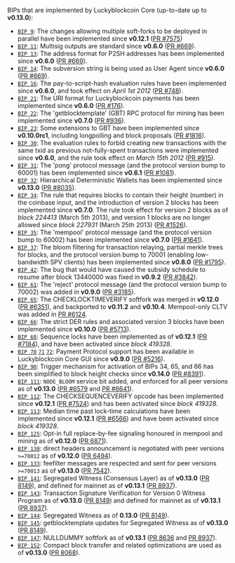BIPs that are implemented by Luckyblockcoin Core (up-to-date up to **v0.13.0**):

* [`BIP 9`](https://github.com/luckyblockcoin/bips/blob/master/bip-0009.mediawiki): The changes allowing multiple soft-forks to be deployed in parallel have been implemented since **v0.12.1**  ([PR #7575](https://github.com/luckyblockcoin/luckyblockcoin/pull/7575))
* [`BIP 11`](https://github.com/luckyblockcoin/bips/blob/master/bip-0011.mediawiki): Multisig outputs are standard since **v0.6.0** ([PR #669](https://github.com/luckyblockcoin/luckyblockcoin/pull/669)).
* [`BIP 13`](https://github.com/luckyblockcoin/bips/blob/master/bip-0013.mediawiki): The address format for P2SH addresses has been implemented since **v0.6.0** ([PR #669](https://github.com/luckyblockcoin/luckyblockcoin/pull/669)).
* [`BIP 14`](https://github.com/luckyblockcoin/bips/blob/master/bip-0014.mediawiki): The subversion string is being used as User Agent since **v0.6.0** ([PR #669](https://github.com/luckyblockcoin/luckyblockcoin/pull/669)).
* [`BIP 16`](https://github.com/luckyblockcoin/bips/blob/master/bip-0016.mediawiki): The pay-to-script-hash evaluation rules have been implemented since **v0.6.0**, and took effect on *April 1st 2012* ([PR #748](https://github.com/luckyblockcoin/luckyblockcoin/pull/748)).
* [`BIP 21`](https://github.com/luckyblockcoin/bips/blob/master/bip-0021.mediawiki): The URI format for Luckyblockcoin payments has been implemented since **v0.6.0** ([PR #176](https://github.com/luckyblockcoin/luckyblockcoin/pull/176)).
* [`BIP 22`](https://github.com/luckyblockcoin/bips/blob/master/bip-0022.mediawiki): The 'getblocktemplate' (GBT) RPC protocol for mining has been implemented since **v0.7.0** ([PR #936](https://github.com/luckyblockcoin/luckyblockcoin/pull/936)).
* [`BIP 23`](https://github.com/luckyblockcoin/bips/blob/master/bip-0023.mediawiki): Some extensions to GBT have been implemented since **v0.10.0rc1**, including longpolling and block proposals ([PR #1816](https://github.com/luckyblockcoin/luckyblockcoin/pull/1816)).
* [`BIP 30`](https://github.com/luckyblockcoin/bips/blob/master/bip-0030.mediawiki): The evaluation rules to forbid creating new transactions with the same txid as previous not-fully-spent transactions were implemented since **v0.6.0**, and the rule took effect on *March 15th 2012* ([PR #915](https://github.com/luckyblockcoin/luckyblockcoin/pull/915)).
* [`BIP 31`](https://github.com/luckyblockcoin/bips/blob/master/bip-0031.mediawiki): The 'pong' protocol message (and the protocol version bump to 60001) has been implemented since **v0.6.1** ([PR #1081](https://github.com/luckyblockcoin/luckyblockcoin/pull/1081)).
* [`BIP 32`](https://github.com/luckyblockcoin/bips/blob/master/bip-0032.mediawiki): Hierarchical Deterministic Wallets has been implemented since **v0.13.0** ([PR #8035](https://github.com/luckyblockcoin/luckyblockcoin/pull/8035)).
* [`BIP 34`](https://github.com/luckyblockcoin/bips/blob/master/bip-0034.mediawiki): The rule that requires blocks to contain their height (number) in the coinbase input, and the introduction of version 2 blocks has been implemented since **v0.7.0**. The rule took effect for version 2 blocks as of *block 224413* (March 5th 2013), and version 1 blocks are no longer allowed since *block 227931* (March 25th 2013) ([PR #1526](https://github.com/luckyblockcoin/luckyblockcoin/pull/1526)).
* [`BIP 35`](https://github.com/luckyblockcoin/bips/blob/master/bip-0035.mediawiki): The 'mempool' protocol message (and the protocol version bump to 60002) has been implemented since **v0.7.0** ([PR #1641](https://github.com/luckyblockcoin/luckyblockcoin/pull/1641)).
* [`BIP 37`](https://github.com/luckyblockcoin/bips/blob/master/bip-0037.mediawiki): The bloom filtering for transaction relaying, partial merkle trees for blocks, and the protocol version bump to 70001 (enabling low-bandwidth SPV clients) has been implemented since **v0.8.0** ([PR #1795](https://github.com/luckyblockcoin/luckyblockcoin/pull/1795)).
* [`BIP 42`](https://github.com/luckyblockcoin/bips/blob/master/bip-0042.mediawiki): The bug that would have caused the subsidy schedule to resume after block 13440000 was fixed in **v0.9.2** ([PR #3842](https://github.com/luckyblockcoin/luckyblockcoin/pull/3842)).
* [`BIP 61`](https://github.com/luckyblockcoin/bips/blob/master/bip-0061.mediawiki): The 'reject' protocol message (and the protocol version bump to 70002) was added in **v0.9.0** ([PR #3185](https://github.com/luckyblockcoin/luckyblockcoin/pull/3185)).
* [`BIP 65`](https://github.com/luckyblockcoin/bips/blob/master/bip-0065.mediawiki): The CHECKLOCKTIMEVERIFY softfork was merged in **v0.12.0** ([PR #6351](https://github.com/luckyblockcoin/luckyblockcoin/pull/6351)), and backported to **v0.11.2** and **v0.10.4**. Mempool-only CLTV was added in [PR #6124](https://github.com/luckyblockcoin/luckyblockcoin/pull/6124).
* [`BIP 66`](https://github.com/luckyblockcoin/bips/blob/master/bip-0066.mediawiki): The strict DER rules and associated version 3 blocks have been implemented since **v0.10.0** ([PR #5713](https://github.com/luckyblockcoin/luckyblockcoin/pull/5713)).
* [`BIP 68`](https://github.com/luckyblockcoin/bips/blob/master/bip-0068.mediawiki): Sequence locks have been implemented as of **v0.12.1**  ([PR #7184](https://github.com/luckyblockcoin/luckyblockcoin/pull/7184)), and have been activated since *block 419328*.
* [`BIP 70`](https://github.com/luckyblockcoin/bips/blob/master/bip-0070.mediawiki) [`71`](https://github.com/luckyblockcoin/bips/blob/master/bip-0071.mediawiki) [`72`](https://github.com/luckyblockcoin/bips/blob/master/bip-0072.mediawiki): Payment Protocol support has been available in Luckyblockcoin Core GUI since **v0.9.0** ([PR #5216](https://github.com/luckyblockcoin/luckyblockcoin/pull/5216)).
* [`BIP 90`](https://github.com/luckyblockcoin/bips/blob/master/bip-0090.mediawiki): Trigger mechanism for activation of BIPs 34, 65, and 66 has been simplified to block height checks since **v0.14.0** ([PR #8391](https://github.com/luckyblockcoin/luckyblockcoin/pull/8391)).
* [`BIP 111`](https://github.com/luckyblockcoin/bips/blob/master/bip-0111.mediawiki): `NODE_BLOOM` service bit added, and enforced for all peer versions as of **v0.13.0** ([PR #6579](https://github.com/luckyblockcoin/luckyblockcoin/pull/6579) and [PR #6641](https://github.com/luckyblockcoin/luckyblockcoin/pull/6641)).
* [`BIP 112`](https://github.com/luckyblockcoin/bips/blob/master/bip-0112.mediawiki): The CHECKSEQUENCEVERIFY opcode has been implemented since **v0.12.1** ([PR #7524](https://github.com/luckyblockcoin/luckyblockcoin/pull/7524)) and has been activated since *block 419328*.
* [`BIP 113`](https://github.com/luckyblockcoin/bips/blob/master/bip-0113.mediawiki): Median time past lock-time calculations have been implemented since **v0.12.1** ([PR #6566](https://github.com/luckyblockcoin/luckyblockcoin/pull/6566)) and have been activated since *block 419328*.
* [`BIP 125`](https://github.com/luckyblockcoin/bips/blob/master/bip-0125.mediawiki): Opt-in full replace-by-fee signaling honoured in mempool and mining as of **v0.12.0** ([PR 6871](https://github.com/luckyblockcoin/luckyblockcoin/pull/6871)).
* [`BIP 130`](https://github.com/luckyblockcoin/bips/blob/master/bip-0130.mediawiki): direct headers announcement is negotiated with peer versions `>=70012` as of **v0.12.0** ([PR 6494](https://github.com/luckyblockcoin/luckyblockcoin/pull/6494)).
* [`BIP 133`](https://github.com/luckyblockcoin/bips/blob/master/bip-0133.mediawiki): feefilter messages are respected and sent for peer versions `>=70013` as of **v0.13.0** ([PR 7542](https://github.com/luckyblockcoin/luckyblockcoin/pull/7542)).
* [`BIP 141`](https://github.com/luckyblockcoin/bips/blob/master/bip-0141.mediawiki): Segregated Witness (Consensus Layer) as of **v0.13.0** ([PR 8149](https://github.com/luckyblockcoin/luckyblockcoin/pull/8149)), and defined for mainnet as of **v0.13.1** ([PR 8937](https://github.com/luckyblockcoin/luckyblockcoin/pull/8937)).
* [`BIP 143`](https://github.com/luckyblockcoin/bips/blob/master/bip-0143.mediawiki): Transaction Signature Verification for Version 0 Witness Program as of **v0.13.0** ([PR 8149](https://github.com/luckyblockcoin/luckyblockcoin/pull/8149)) and defined for mainnet as of **v0.13.1** ([PR 8937](https://github.com/luckyblockcoin/luckyblockcoin/pull/8937)).
* [`BIP 144`](https://github.com/luckyblockcoin/bips/blob/master/bip-0144.mediawiki): Segregated Witness as of **0.13.0** ([PR 8149](https://github.com/luckyblockcoin/luckyblockcoin/pull/8149)).
* [`BIP 145`](https://github.com/luckyblockcoin/bips/blob/master/bip-0145.mediawiki): getblocktemplate updates for Segregated Witness as of **v0.13.0** ([PR 8149](https://github.com/luckyblockcoin/luckyblockcoin/pull/8149)).
* [`BIP 147`](https://github.com/luckyblockcoin/bips/blob/master/bip-0147.mediawiki): NULLDUMMY softfork as of **v0.13.1** ([PR 8636](https://github.com/luckyblockcoin/luckyblockcoin/pull/8636) and [PR 8937](https://github.com/luckyblockcoin/luckyblockcoin/pull/8937)).
* [`BIP 152`](https://github.com/luckyblockcoin/bips/blob/master/bip-0152.mediawiki): Compact block transfer and related optimizations are used as of **v0.13.0** ([PR 8068](https://github.com/luckyblockcoin/luckyblockcoin/pull/8068)).
